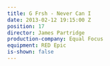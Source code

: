 ```yaml
---
title: G Frsh - Never Can I
date: 2013-02-12 19:15:00 Z
position: 17
director: James Partridge
production-company: Equal Focus
equipment: RED Epic
is-shown: false
---
```


